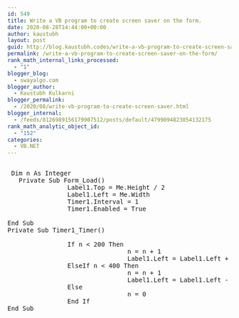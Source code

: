 ```yaml
---
id: 549
title: Write a VB program to create screen saver on the form.
date: 2020-08-28T14:44:00+00:00
author: kaustubh
layout: post
guid: http://blog.kaustubh.codes/write-a-vb-program-to-create-screen-saver-on-the-form/
permalink: /write-a-vb-program-to-create-screen-saver-on-the-form/
rank_math_internal_links_processed:
  - "1"
blogger_blog:
  - swayalgo.com
blogger_author:
  - Kaustubh Kulkarni
blogger_permalink:
  - /2020/08/write-vb-program-to-create-screen-saver.html
blogger_internal:
  - /feeds/8126989156179907512/posts/default/4799094823054132175
rank_math_analytic_object_id:
  - "152"
categories:
  - VB.NET
---
```

<pre><br /> Dim n As Integer<br />   Private Sub Form_Load()<br />                Label1.Top = Me.Height / 2<br />                Label1.Left = Me.Width<br />                Timer1.Interval = 1<br />                Timer1.Enabled = True<br />               <br />End Sub<br />Private Sub Timer1_Timer()<br />               <br />                If n &lt; 200 Then<br />                                n = n + 1<br />                                Label1.Left = Label1.Left + Val(10)<br />                ElseIf n &lt; 400 Then<br />                                n = n + 1<br />                                Label1.Left = Label1.Left - Val(10)<br />                Else<br />                                n = 0<br />                End If<br />End Sub<br /><br /><br /><br /><br /></pre>